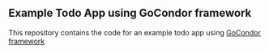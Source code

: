 ## Example Todo App using GoCondor framework
This repository contains the code for an example todo app using [GoCondor framework](https://github.com/gocondor/gocondor)
